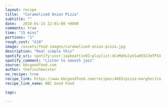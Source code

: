 ```yaml
---
layout: recipe
title:  "Caramelised Onion Pizza"
subtitle: ""
date:   2018-01-15 22:01:00 +0000
comments: true
time: "15 mins"
portions: "1"
rough_cost: "£10"
image: /assets/food-images/caramelised-onion-pizza.jpg
description: "Real simple this"
spotify_uri: spotify:user:jaybeattie92:playlist:4CeMdHu1yU1w8932JmTPI4
spotify_comment: "Listen to smooth jazz"
source: bbcgoodfood.com
author: thefinchmeister
no_recipe: true
recipe_link: https://www.bbcgoodfood.com/recipes/4683/pizza-margherita-in-4-easy-steps
recipe_link_name: BBC Good Food

tags: 

---
```


